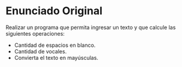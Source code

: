 # Enunciado Original

Realizar un programa que permita ingresar un texto y que calcule las
siguientes operaciones:
- Cantidad de espacios en blanco.
- Cantidad de vocales.
- Convierta el texto en mayúsculas.